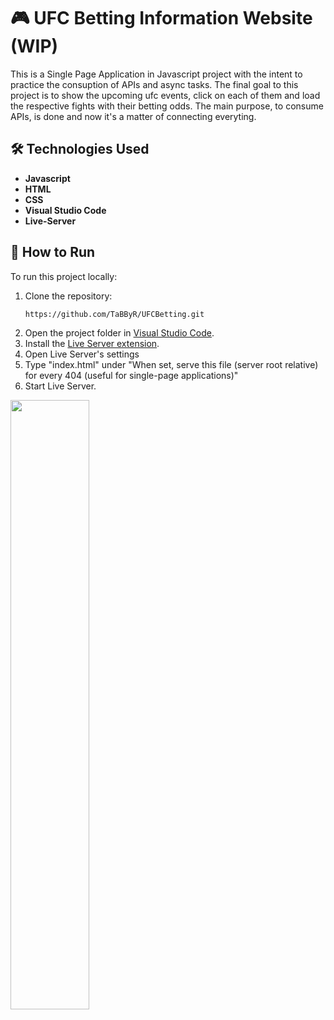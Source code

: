 # 🎮 UFC Betting Information Website (WIP)

This is a Single Page Application in Javascript project with the intent to practice the consuption of APIs and async tasks. The final goal to this project is to show the upcoming ufc events, click on each of them and load the respective fights with their betting odds.
The main purpose, to consume APIs, is done and now it's a matter of connecting everyting.

## 🛠️ Technologies Used

- **Javascript**
- **HTML**
- **CSS**
- **Visual Studio Code**
- **Live-Server**

## 🚀 How to Run

To run this project locally:

1. Clone the repository:
   ```bash
   https://github.com/TaBByR/UFCBetting.git
   ```
2. Open the project folder in [Visual Studio Code](https://code.visualstudio.com/).
3. Install the [Live Server extension](https://marketplace.visualstudio.com/items?itemName=ritwickdey.liveserver).
4. Open Live Server's settings
5. Type "index.html" under "When set, serve this file (server root relative) for every 404 (useful for single-page applications)"
6. Start Live Server.

<img src="https://media1.tenor.com/m/f_UEIPGYImcAAAAd/cat-boxing.gif" style="width: 50%;" />
